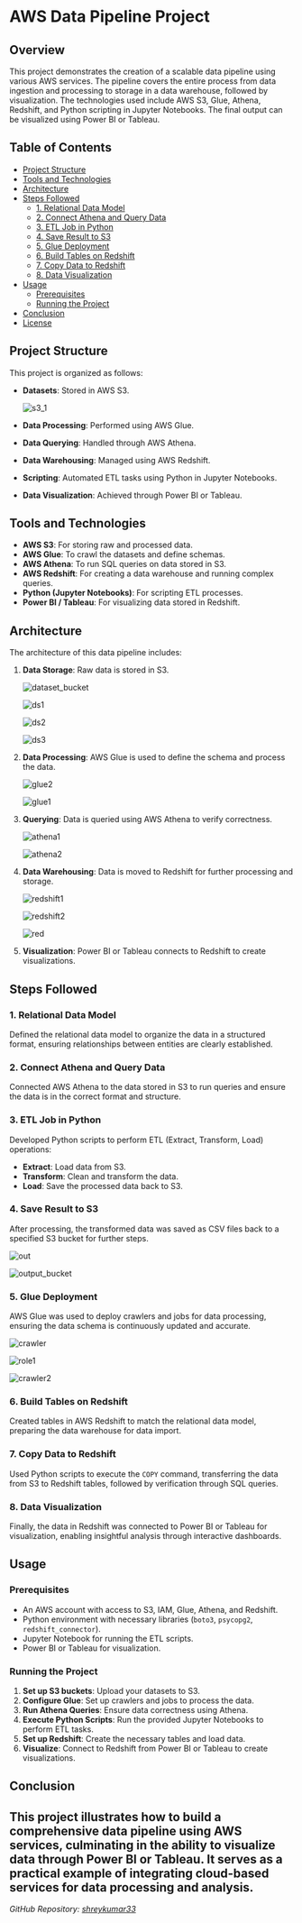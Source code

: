 # AWS Data Pipeline Project

## Overview

This project demonstrates the creation of a scalable data pipeline using various AWS services. The pipeline covers the entire process from data ingestion and processing to storage in a data warehouse, followed by visualization. The technologies used include AWS S3, Glue, Athena, Redshift, and Python scripting in Jupyter Notebooks. The final output can be visualized using Power BI or Tableau.

## Table of Contents

- [Project Structure](#project-structure)
- [Tools and Technologies](#tools-and-technologies)
- [Architecture](#architecture)
- [Steps Followed](#steps-followed)
  - [1. Relational Data Model](#1-relational-data-model)
  - [2. Connect Athena and Query Data](#2-connect-athena-and-query-data)
  - [3. ETL Job in Python](#3-etl-job-in-python)
  - [4. Save Result to S3](#4-save-result-to-s3)
  - [5. Glue Deployment](#5-glue-deployment)
  - [6. Build Tables on Redshift](#6-build-tables-on-redshift)
  - [7. Copy Data to Redshift](#7-copy-data-to-redshift)
  - [8. Data Visualization](#8-data-visualization)
- [Usage](#usage)
  - [Prerequisites](#prerequisites)
  - [Running the Project](#running-the-project)
- [Conclusion](#conclusion)
- [License](#license)

## Project Structure

This project is organized as follows:

- **Datasets**: Stored in AWS S3.
  
  ![s3_1](https://github.com/user-attachments/assets/5411a275-dc14-4f2d-b4ef-42f8b76b3e09)



- **Data Processing**: Performed using AWS Glue.
- **Data Querying**: Handled through AWS Athena.
- **Data Warehousing**: Managed using AWS Redshift.
- **Scripting**: Automated ETL tasks using Python in Jupyter Notebooks.
- **Data Visualization**: Achieved through Power BI or Tableau.

## Tools and Technologies

- **AWS S3**: For storing raw and processed data.
- **AWS Glue**: To crawl the datasets and define schemas.
- **AWS Athena**: To run SQL queries on data stored in S3.
- **AWS Redshift**: For creating a data warehouse and running complex queries.
- **Python (Jupyter Notebooks)**: For scripting ETL processes.
- **Power BI / Tableau**: For visualizing data stored in Redshift.

## Architecture

The architecture of this data pipeline includes:

1. **Data Storage**: Raw data is stored in S3.
   
    ![dataset_bucket](https://github.com/user-attachments/assets/0947a4d5-9822-4893-bd12-19f84062a7e3)
   

    ![ds1](https://github.com/user-attachments/assets/2c3f3047-27e3-4ca2-9f6d-6f65346d033a)


    ![ds2](https://github.com/user-attachments/assets/2dc9652c-835f-4430-bbe0-3bd4d0ff35bf)


    ![ds3](https://github.com/user-attachments/assets/3512e336-b055-4ecd-91b7-8ddc82cb4f15)




2. **Data Processing**: AWS Glue is used to define the schema and process the data.
   
    ![glue2](https://github.com/user-attachments/assets/7342bae3-0eb6-4a46-ab51-18f868ad0270)

   
    ![glue1](https://github.com/user-attachments/assets/6552bcfa-4221-428b-a6ca-c9ebdc5176bc)

   

3. **Querying**: Data is queried using AWS Athena to verify correctness.
   
   ![athena1](https://github.com/user-attachments/assets/83b0b178-9522-4998-8529-d24dd00cac56)

   
   ![athena2](https://github.com/user-attachments/assets/96217ffc-d132-4c03-ad83-8272e9dd2dd9)

   

4. **Data Warehousing**: Data is moved to Redshift for further processing and storage.
   
   ![redshift1](https://github.com/user-attachments/assets/878b5bd1-ce93-401c-9d52-4684fb2a8aef)

   
   ![redshift2](https://github.com/user-attachments/assets/35ade64a-d975-4276-bea6-20eb7eb31aab)

   
   ![red](https://github.com/user-attachments/assets/8e93673c-81f9-4f9e-b75a-70e83329dc10)



5. **Visualization**: Power BI or Tableau connects to Redshift to create visualizations.

## Steps Followed

### 1. Relational Data Model

Defined the relational data model to organize the data in a structured format, ensuring relationships between entities are clearly established.

### 2. Connect Athena and Query Data

Connected AWS Athena to the data stored in S3 to run queries and ensure the data is in the correct format and structure.

### 3. ETL Job in Python

Developed Python scripts to perform ETL (Extract, Transform, Load) operations:

- **Extract**: Load data from S3.
- **Transform**: Clean and transform the data.
- **Load**: Save the processed data back to S3.

### 4. Save Result to S3

After processing, the transformed data was saved as CSV files back to a specified S3 bucket for further steps.

 ![out](https://github.com/user-attachments/assets/6a3c89dd-0bcd-45cd-979b-dc80b6305b82)

 
 ![output_bucket](https://github.com/user-attachments/assets/806dc4fb-f088-4a06-93be-b88b23e7443c)
 


### 5. Glue Deployment

AWS Glue was used to deploy crawlers and jobs for data processing, ensuring the data schema is continuously updated and accurate.

 ![crawler](https://github.com/user-attachments/assets/def8fa93-3076-40a9-8b49-e85ea75843b6)

 
 ![role1](https://github.com/user-attachments/assets/263c2987-f2c4-4596-8fd9-31484587ce8e)

 
 ![crawler2](https://github.com/user-attachments/assets/ee0f1ec0-b043-480f-b485-95f2bd8d864b)

 

### 6. Build Tables on Redshift

Created tables in AWS Redshift to match the relational data model, preparing the data warehouse for data import.

### 7. Copy Data to Redshift

Used Python scripts to execute the `COPY` command, transferring the data from S3 to Redshift tables, followed by verification through SQL queries.

### 8. Data Visualization

Finally, the data in Redshift was connected to Power BI or Tableau for visualization, enabling insightful analysis through interactive dashboards.

## Usage

### Prerequisites

- An AWS account with access to S3, IAM, Glue, Athena, and Redshift.
- Python environment with necessary libraries (`boto3`, `psycopg2`, `redshift_connector`).
- Jupyter Notebook for running the ETL scripts.
- Power BI or Tableau for visualization.

### Running the Project

1. **Set up S3 buckets**: Upload your datasets to S3.
2. **Configure Glue**: Set up crawlers and jobs to process the data.
3. **Run Athena Queries**: Ensure data correctness using Athena.
4. **Execute Python Scripts**: Run the provided Jupyter Notebooks to perform ETL tasks.
5. **Set up Redshift**: Create the necessary tables and load data.
6. **Visualize**: Connect to Redshift from Power BI or Tableau to create visualizations.

## Conclusion

This project illustrates how to build a comprehensive data pipeline using AWS services, culminating in the ability to visualize data through Power BI or Tableau. It serves as a practical example of integrating cloud-based services for data processing and analysis.
---

*GitHub Repository: [shreykumar33](https://github.com/shreykumar33)*
